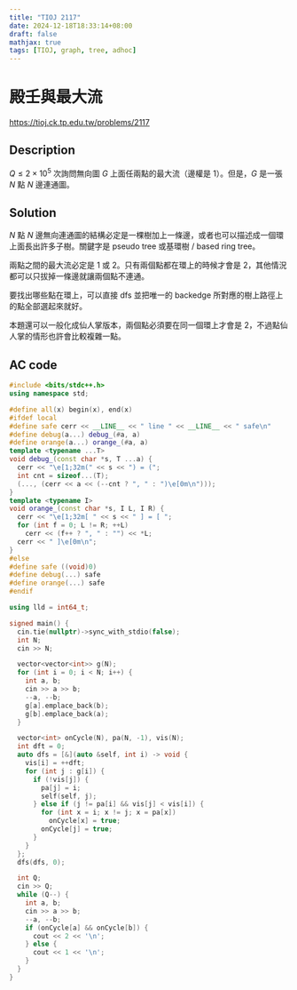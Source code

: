 ```yaml
---
title: "TIOJ 2117"
date: 2024-12-18T18:33:14+08:00
draft: false
mathjax: true
tags: [TIOJ, graph, tree, adhoc]
---
```


# 殿壬與最大流

https://tioj.ck.tp.edu.tw/problems/2117

## Description
$Q \leq 2 \times 10^5$ 次詢問無向圖 $G$ 上面任兩點的最大流（邊權是 $1$）。但是，$G$ 是一張 $N$ 點 $N$ 邊連通圖。

## Solution
$N$ 點 $N$ 邊無向連通圖的結構必定是一棵樹加上一條邊，或者也可以描述成一個環上面長出許多子樹。關鍵字是 pseudo tree 或基環樹 / based ring tree。

兩點之間的最大流必定是 $1$ 或 $2$。只有兩個點都在環上的時候才會是 $2$，其他情況都可以只拔掉一條邊就讓兩個點不連通。

要找出哪些點在環上，可以直接 dfs 並把唯一的 backedge 所對應的樹上路徑上的點全部選起來就好。

本題還可以一般化成仙人掌版本，兩個點必須要在同一個環上才會是 $2$，不過點仙人掌的情形也許會比較複雜一點。

## AC code

```cpp
#include <bits/stdc++.h>
using namespace std;

#define all(x) begin(x), end(x)
#ifdef local
#define safe cerr << __LINE__ << " line " << __LINE__ << " safe\n"
#define debug(a...) debug_(#a, a)
#define orange(a...) orange_(#a, a)
template <typename ...T>
void debug_(const char *s, T ...a) {
  cerr << "\e[1;32m(" << s << ") = (";
  int cnt = sizeof...(T);
  (..., (cerr << a << (--cnt ? ", " : ")\e[0m\n")));
}
template <typename I>
void orange_(const char *s, I L, I R) {
  cerr << "\e[1;32m[ " << s << " ] = [ ";
  for (int f = 0; L != R; ++L)
    cerr << (f++ ? ", " : "") << *L;
  cerr << " ]\e[0m\n";
}
#else
#define safe ((void)0)
#define debug(...) safe
#define orange(...) safe
#endif

using lld = int64_t;

signed main() {
  cin.tie(nullptr)->sync_with_stdio(false);
  int N;
  cin >> N;

  vector<vector<int>> g(N);
  for (int i = 0; i < N; i++) {
    int a, b;
    cin >> a >> b;
    --a, --b;
    g[a].emplace_back(b);
    g[b].emplace_back(a);
  }

  vector<int> onCycle(N), pa(N, -1), vis(N);
  int dft = 0;
  auto dfs = [&](auto &self, int i) -> void {
    vis[i] = ++dft;
    for (int j : g[i]) {
      if (!vis[j]) {
        pa[j] = i;
        self(self, j);
      } else if (j != pa[i] && vis[j] < vis[i]) {
        for (int x = i; x != j; x = pa[x])
          onCycle[x] = true;
        onCycle[j] = true;
      }
    }
  };
  dfs(dfs, 0);

  int Q;
  cin >> Q;
  while (Q--) {
    int a, b;
    cin >> a >> b;
    --a, --b;
    if (onCycle[a] && onCycle[b]) {
      cout << 2 << '\n';
    } else {
      cout << 1 << '\n';
    }
  }
}
```
